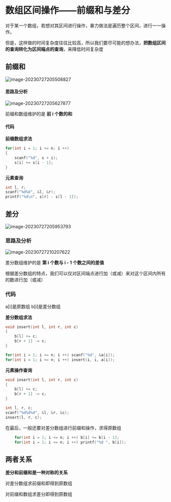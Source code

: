 # 数组区间操作——前缀和与差分

对于某一个数组，若想对其区间进行操作，暴力做法是遍历整个区间，进行一一操作。

但是，这样做的时间复杂度往往比较高，所以我们要尽可能的想办法，**把数组区间的查询转化为区间端点的查询**，来降低时间复杂度



## 前缀和

![image-20230727205508827](C:\Users\张艺丰\AppData\Roaming\Typora\typora-user-images\image-20230727205508827.png)

#### 思路及分析

![image-20230727205627877](C:\Users\张艺丰\AppData\Roaming\Typora\typora-user-images\image-20230727205627877.png)

前缀和数组维护的是  **前 i 个数的和**

#### 代码

**前缀数组求法**

~~~C++
for(int i = 1; i <= n; i ++)
{
    scanf("%d", s + i);
    s[i] += s[i - 1];
}
~~~

**元素查询**

~~~C++
int l, r;
scanf("%d%d", &l, &r);
printf("%d\n", s[r] - s[l - 1]);
~~~



## 差分

![image-20230727205953793](C:\Users\张艺丰\AppData\Roaming\Typora\typora-user-images\image-20230727205953793.png)

### 思路及分析

![image-20230727210207622](C:\Users\张艺丰\AppData\Roaming\Typora\typora-user-images\image-20230727210207622.png)

差分数组维护的是 **第 i 个数与 i - 1 个数之间的差值**

根据差分数组的特点，我们可以仅对区间端点进行加（或减）来对这个区间内所有的数进行加（或减）

### 代码

a[i]是原数组  b[i]是差分数组

**差分数组求法**

~~~C++
void insert(int l, int r, int c)
{
    b[l] += c;
    b[r + 1] -= c;
}

for(int i = 1; i <= n; i ++) scanf("%d", &a[i]);
for(int i = 1; i <= n; i ++) insert(i, i, a[i]);
~~~

**元素操作查询**

~~~C++
void insert(int l, int r, int c)
{
    b[l] += c;
    b[r + 1] -= c;
}

int l, r, c;
scanf("%d%d%d", &l, &r, &c);
insert(l, r, c);
~~~

在最后，一般还要对差分数组进行前缀和操作，求得原数组

~~~C++
    for(int i = 1; i <= n; i ++) b[i] += b[i - 1];
    for(int i = 1; i <= n; i ++) printf("%d ", b[i]);
~~~



## 两者关系

**差分和前缀和是一种对称的关系**

对差分数组求前缀和即得到原数组

对前缀和数组求差分即得到原数组

